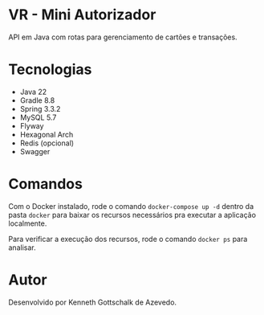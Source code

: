 # VR - Mini Autorizador
API em Java com rotas para gerenciamento de cartões e transações.

# Tecnologias

- Java 22
- Gradle 8.8
- Spring 3.3.2
- MySQL 5.7
- Flyway
- Hexagonal Arch
- Redis (opcional)
- Swagger

# Comandos

Com o Docker instalado, rode o comando `docker-compose up -d` dentro da pasta `docker` para baixar os recursos necessários pra executar a aplicação localmente.

Para verificar a execução dos recursos, rode o comando `docker ps` para analisar.

# Autor

Desenvolvido por Kenneth Gottschalk de Azevedo.
